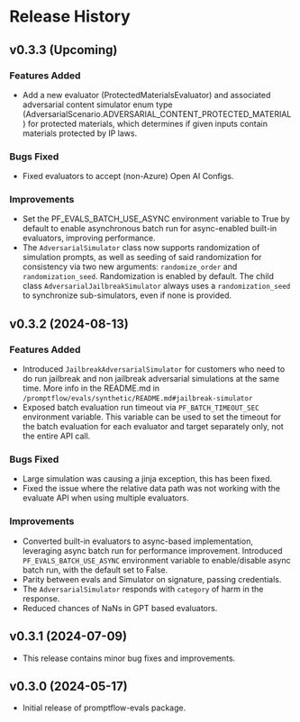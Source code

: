 # Release History

## v0.3.3 (Upcoming)
### Features Added
- Add a new evaluator (ProtectedMaterialsEvaluator) and associated adversarial content simulator enum type (AdversarialScenario.ADVERSARIAL_CONTENT_PROTECTED_MATERIAL) for protected materials, which determines if given inputs contain materials protected by IP laws.

### Bugs Fixed
- Fixed evaluators to accept (non-Azure) Open AI Configs.

### Improvements
- Set the PF_EVALS_BATCH_USE_ASYNC environment variable to True by default to enable asynchronous batch run for async-enabled built-in evaluators, improving performance.
- The `AdversarialSimulator` class now supports randomization of simulation prompts, as well as seeding of said randomization for consistency via two new arguments: `randomize_order` and `randomization_seed`. Randomization is enabled by default. The child class `AdversarialJailbreakSimulator` always uses a `randomization_seed` to synchronize sub-simulators, even if none is provided.

## v0.3.2 (2024-08-13)
### Features Added
- Introduced `JailbreakAdversarialSimulator` for customers who need to do run jailbreak and non jailbreak adversarial simulations at the same time. More info in the README.md in `/promptflow/evals/synthetic/README.md#jailbreak-simulator`
- Exposed batch evaluation run timeout via `PF_BATCH_TIMEOUT_SEC` environment variable. This variable can be used to set the timeout for the batch evaluation for each evaluator and target separately only, not the entire API call.

### Bugs Fixed
- Large simulation was causing a jinja exception, this has been fixed.
- Fixed the issue where the relative data path was not working with the evaluate API when using multiple evaluators.

### Improvements
- Converted built-in evaluators to async-based implementation, leveraging async batch run for performance improvement. Introduced `PF_EVALS_BATCH_USE_ASYNC` environment variable to enable/disable async batch run, with the default set to False.
- Parity between evals and Simulator on signature, passing credentials.
- The `AdversarialSimulator` responds with `category` of harm in the response.
- Reduced chances of NaNs in GPT based evaluators.

## v0.3.1 (2024-07-09)
- This release contains minor bug fixes and improvements.

## v0.3.0 (2024-05-17)
- Initial release of promptflow-evals package.
